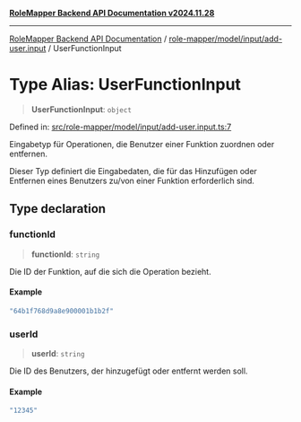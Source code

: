 [**RoleMapper Backend API Documentation v2024.11.28**](../../../../../README.md)

***

[RoleMapper Backend API Documentation](../../../../../modules.md) / [role-mapper/model/input/add-user.input](../README.md) / UserFunctionInput

# Type Alias: UserFunctionInput

> **UserFunctionInput**: `object`

Defined in: [src/role-mapper/model/input/add-user.input.ts:7](https://github.com/FlowCraft-AG/RoleMapper/blob/d09e0a221a0891128652190f77e15989426161d8/backend/src/role-mapper/model/input/add-user.input.ts#L7)

Eingabetyp für Operationen, die Benutzer einer Funktion zuordnen oder entfernen.

Dieser Typ definiert die Eingabedaten, die für das Hinzufügen oder Entfernen
eines Benutzers zu/von einer Funktion erforderlich sind.

## Type declaration

### functionId

> **functionId**: `string`

Die ID der Funktion, auf die sich die Operation bezieht.

#### Example

```ts
"64b1f768d9a8e900001b1b2f"
```

### userId

> **userId**: `string`

Die ID des Benutzers, der hinzugefügt oder entfernt werden soll.

#### Example

```ts
"12345"
```
